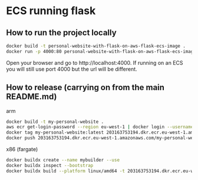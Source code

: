# ECS running flask

## How to run the project locally
```bash
docker build -t personal-website-with-flask-on-aws-flask-ecs-image . 
docker run -p 4000:80 personal-website-with-flask-on-aws-flask-ecs-image
```
Open your browser and go to http://localhost:4000.
If running on an ECS you will still use port 4000 but the url will be different.

## How to release (carrying on from the main README.md)
arm
```bash
docker build -t my-personal-website .
aws ecr get-login-password --region eu-west-1 | docker login --username AWS --password-stdin 203163753194.dkr.ecr.eu-west-1.amazonaws.com
docker tag my-personal-website:latest 203163753194.dkr.ecr.eu-west-1.amazonaws.com/my-personal-website-repo:latest
docker push 203163753194.dkr.ecr.eu-west-1.amazonaws.com/my-personal-website-repo:latest
```
x86 (fargate)
```bash
docker buildx create --name mybuilder --use
docker buildx inspect --bootstrap
docker buildx build --platform linux/amd64 -t 203163753194.dkr.ecr.eu-west-1.amazonaws.com/my-personal-website-repo:latest --push .
```